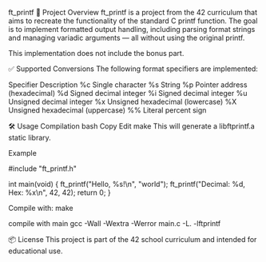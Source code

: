 ft_printf
📌 Project Overview
ft_printf is a project from the 42 curriculum that aims to recreate the functionality of the standard C printf function. The goal is to implement formatted output handling, including parsing format strings and managing variadic arguments — all without using the original printf.

This implementation does not include the bonus part.

✅ Supported Conversions
The following format specifiers are implemented:

Specifier	Description
%c	Single character
%s	String
%p	Pointer address (hexadecimal)
%d	Signed decimal integer
%i	Signed decimal integer
%u	Unsigned decimal integer
%x	Unsigned hexadecimal (lowercase)
%X	Unsigned hexadecimal (uppercase)
%%	Literal percent sign

🛠 Usage
Compilation
bash
Copy
Edit
make
This will generate a libftprintf.a static library.

Example

#include "ft_printf.h"

int main(void)
{
    ft_printf("Hello, %s!\n", "world");
    ft_printf("Decimal: %d, Hex: %x\n", 42, 42);
    return 0;
}

Compile with:
make

compile with main
gcc -Wall -Wextra -Werror main.c -L. -lftprintf


📦 License
This project is part of the 42 school curriculum and intended for educational use.

